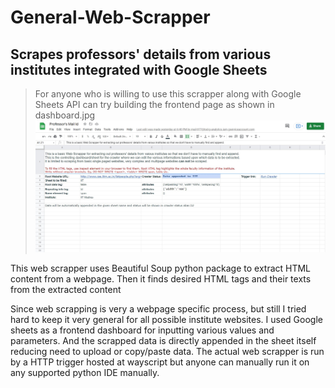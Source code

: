 # General-Web-Scrapper
## Scrapes professors' details from various institutes integrated with Google Sheets

> For anyone who is willing to use this scrapper along with Google Sheets API can try building the frontend page as shown in dashboard.jpg
> <img src="https://github.com/Gituhin/General-Web-Scrapper/blob/main/dashboard.jpg">

This web scrapper uses Beautiful Soup python package to extract HTML content from a webpage. Then it finds desired HTML tags and their texts from the extracted content

Since web scrapping is very a webpage specific process, but still I tried hard to keep it very general for all possible institute websites. I used Google sheets as a frontend dashboard for inputting various values and parameters. And the scrapped data is directly appended in the sheet itself reducing need to upload or copy/paste data. The actual web scrapper is run by a HTTP trigger hosted at wayscript but anyone can manually run it on any supported python IDE manually.
